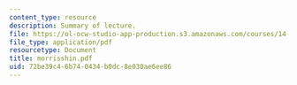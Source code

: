 ```yaml
---
content_type: resource
description: Summary of lecture.
file: https://ol-ocw-studio-app-production.s3.amazonaws.com/courses/14-462-advanced-macroeconomics-ii-spring-2004/72be39c46b740434b0dc8e030ae6ee86_morrisshin.pdf
file_type: application/pdf
resourcetype: Document
title: morrisshin.pdf
uid: 72be39c4-6b74-0434-b0dc-8e030ae6ee86
---
```

